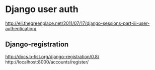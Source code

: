 Django user auth
================

http://eli.thegreenplace.net/2011/07/17/django-sessions-part-iii-user-authentication/


Django-registration
-------------------

http://docs.b-list.org/django-registration/0.8/
http://localhost:8000/accounts/register/



